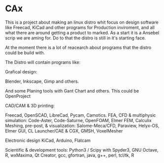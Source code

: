 # CAx
This is a project about making an linux distro whit focus on design software like Freecad, KiCad and other programs for Production inviroment, and all what there are around getting a product to marked. 
As a start it is a Ansebel scrip we are aming for. Do to that the distro is still in it's starting face. 

At the moment there is a lot of reacearch about programs that the distro could be build with. 

The Distro will contain programs like:

Grafical design:
 
Blender, Inkscape, Gimp and others.

And some Planing tools with Gant Chart and others. This could be OpenProject

CAD/CAM & 3D printing:
 
Freecad, OpenSCAD, LibreCad, Pycam, Camotics.
FEA, CFD & multiphysic simulation: Code-Aster, Code-Saturne, OpenFOAM, Elmer FEM, Calculix
Meshing, pre-post, & visualization: Salome-Meca/CFD, Paraview, Helyx-OS, Elmer GUI, CL Launcher/CAE & CGX, GMSH, VoxelMesher
 
Electronic design KiCad, Arduino, Flatcam
 
Scientific & development tools: Python3 / Scipy with Spyder3, GNU Octave, R, wxMaxima, Qt Creator, gcc, gfortran, java, g++, perl, tcl/tk, R
 
